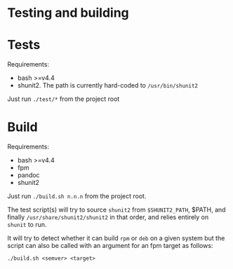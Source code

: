 Testing and building
================================

# Tests

Requirements:

* bash >=v4.4
* shunit2. The path is currently hard-coded to `/usr/bin/shunit2`

Just run `./test/*` from the project root

# Build

Requirements:

* bash >=v4.4
* fpm
* pandoc
* shunit2

Just run `./build.sh n.n.n` from the project root.

The test script(s) will try to source `shunit2` from `$SHUNIT2_PATH`, $PATH, and finally `/usr/share/shunit2/shunit2` in that order, and relies entirely on `shunit` to run.

It will try to detect whether it can build `rpm` or `deb` on a given system but the script can also be called with an argument for an fpm target as follows:

```
./build.sh <semver> <target>
```
